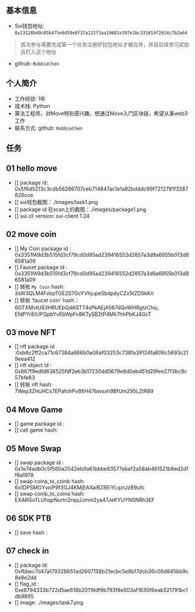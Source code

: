 ## 基本信息
- Sui钱包地址: `0x23128b49c05b475e6459e8f37a122f3aa19681e397e1bc333d14f2014c7b2a64`
> 首次参与需要完成第一个任务注册好钱包地址才被合并，并且后续学习奖励会打入这个地址
- github: `RobbieChen`

## 个人简介
- 工作经验: 1年
- 技术栈: Python
- 算法工程师，对Move特别感兴趣，想通过Move入门区块链，希望从事web3工作
- 联系方式: github: `RobbieChen`

## 任务

##   01 hello move  
- [] package id: 0x5f6d5213c3cdb56286707ceb714847ac1e1a82bdddc99f7212791f3287826cce
- [] sui钱包截图：./images/task1.png
- [] package id 在scan上的截图：./images/package1.png
- [] sui cli version: sui-client 1.24 

##   02 move coin
- [] My Coin package id : 0x3351f49d3b515fd3cf79cd0d95ad239416552d2857a3d9a6955b013d86581a09
- [] Faucet package id : 0x3351f49d3b515fd3cf79cd0d95ad239416552d2857a3d9a6955b013d86581a09
- [] 转账 `My Coin` hash: 3sW3QLM4FvbpTGE2S7GcYVhjupeSbdpdyCZx5tZDSkKn
- [] 转账 ‘faucet coin’ hash：6GTXMvtU63HRUEbQdAGTT4sPkAEjA567dQoWH6gtzChq， EfdPYrEtUPQpbYvEbWpFc8KTySB2tP4Mk7hhPbKJ4GcT

##   03 move NFT
- [] nft package id :0xb6c2ff2ca71c67384a666b0a06af03253c738fa39124fa606c5693c219eea412  
- [] nft object id : 0x867f9edfd636525fdf2eb3b17230dd0679e8d0ebd51d29fee27f3bc9c57bfe63
- [] 转账 nft  hash: 7Wep3ZHuHCs7EPafohPv86H47bwsxh9BfUm295LZtR89

##   04 Move Game
- [] game package id :
- [] call game hash:

##   05 Move Swap
- [] swap package id : 0x1e74adb0c5f560a2042eb9a61bbbe93577ebef2a58ab461521b8ed2d1f6a1978
- [] swap coina_to_coinb hash:  6o1DPSMGYvoiP9f3GJ4KMjEAXaiBZ8EiYLqzrJzB9ufc
- [] swap coinb_to_coina hash: EXARGoTLUhqpNurtn2rqqJJmm2ya47JeKYUYNSNRh3EF

##   06 SDK PTB
- [] save hash :

##   07 check in
- [] package id: 0xfbbec7d47a179328651ad2607158b21ecbc5e8b17dcb36c06d845bb9c8e8e2dd
- [] flag_id : 0xe8794333b722d5ae618b20119df9b793f8e503af1630f6eab521791bc1db9895
- [] image: ./images/task7.png

